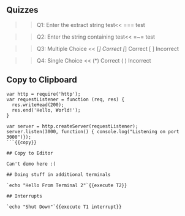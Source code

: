 ## Quizzes

>>Q1: Enter the extract string test<<
=== test

>>Q2: Enter the string containing test<<
=~= test

>>Q3: Multiple Choice <<
[*] Correct
[*] Correct
[ ] Incorrect

>>Q4: Single Choice <<
(*) Correct
( ) Incorrect

## Copy to Clipboard

```
var http = require('http');
var requestListener = function (req, res) {
  res.writeHead(200);
  res.end('Hello, World!');
}

var server = http.createServer(requestListener);
server.listen(3000, function() { console.log("Listening on port 3000")});
```{{copy}}

## Copy to Editor

Can't demo here :(

## Doing stuff in additional terminals

`echo "Hello From Terminal 2"`{{execute T2}}

## Interrupts

`echo "Shut Down"`{{execute T1 interrupt}}

